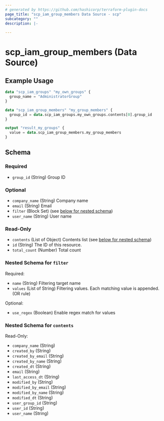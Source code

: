 ```yaml
---
# generated by https://github.com/hashicorp/terraform-plugin-docs
page_title: "scp_iam_group_members Data Source - scp"
subcategory: ""
description: |-
  
---
```


# scp_iam_group_members (Data Source)



## Example Usage

```terraform
data "scp_iam_groups" "my_own_groups" {
  group_name = "AdministratorGroup"
}

data "scp_iam_group_members" "my_group_members" {
  group_id = data.scp_iam_groups.my_own_groups.contents[0].group_id
}

output "result_my_groups" {
  value = data.scp_iam_group_members.my_group_members
}
```

<!-- schema generated by tfplugindocs -->
## Schema

### Required

- `group_id` (String) Group ID

### Optional

- `company_name` (String) Company name
- `email` (String) Email
- `filter` (Block Set) (see [below for nested schema](#nestedblock--filter))
- `user_name` (String) User name

### Read-Only

- `contents` (List of Object) Contents list (see [below for nested schema](#nestedatt--contents))
- `id` (String) The ID of this resource.
- `total_count` (Number) Total count

<a id="nestedblock--filter"></a>
### Nested Schema for `filter`

Required:

- `name` (String) Filtering target name
- `values` (List of String) Filtering values. Each matching value is appended. (OR rule)

Optional:

- `use_regex` (Boolean) Enable regex match for values


<a id="nestedatt--contents"></a>
### Nested Schema for `contents`

Read-Only:

- `company_name` (String)
- `created_by` (String)
- `created_by_email` (String)
- `created_by_name` (String)
- `created_dt` (String)
- `email` (String)
- `last_access_dt` (String)
- `modified_by` (String)
- `modified_by_email` (String)
- `modified_by_name` (String)
- `modified_dt` (String)
- `user_group_id` (String)
- `user_id` (String)
- `user_name` (String)


